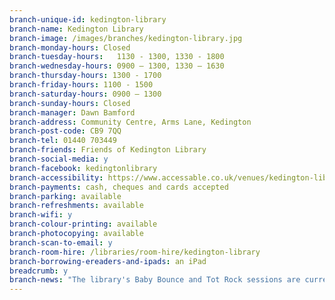 ```yaml
---
branch-unique-id: kedington-library
branch-name: Kedington Library
branch-image: /images/branches/kedington-library.jpg
branch-monday-hours: Closed
branch-tuesday-hours:	1130 - 1300, 1330 - 1800
branch-wednesday-hours: 0900 – 1300, 1330 – 1630
branch-thursday-hours: 1300 - 1700
branch-friday-hours: 1100 - 1500
branch-saturday-hours: 0900 – 1300
branch-sunday-hours: Closed
branch-manager: Dawn Bamford
branch-address: Community Centre, Arms Lane, Kedington
branch-post-code: CB9 7QQ
branch-tel: 01440 703449
branch-friends: Friends of Kedington Library
branch-social-media: y
branch-facebook: kedingtonlibrary
branch-accessibility: https://www.accessable.co.uk/venues/kedington-library
branch-payments: cash, cheques and cards accepted
branch-parking: available
branch-refreshments: available
branch-wifi: y
branch-colour-printing: available
branch-photocopying: available
branch-scan-to-email: y
branch-room-hire: /libraries/room-hire/kedington-library
branch-borrowing-ereaders-and-ipads: an iPad
breadcrumb: y
branch-news: "The library's Baby Bounce and Tot Rock sessions are currently not running due to refurbishment work."
---
```

